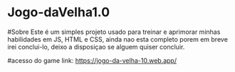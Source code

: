 # Jogo-daVelha1.0

#Sobre
    Este é um simples projeto usado para treinar e aprimorar minhas habilidades em JS, HTML e CSS, ainda nao esta completo porem em breve irei conclui-lo, deixo a disposiçao se alguem quiser concluir.
    
  #acesso do game
    link: https://jogo-da-velha-10.web.app/
